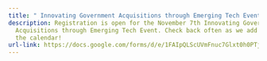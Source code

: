 ```yaml
---
title: " Innovating Government Acquisitions through Emerging Tech Event"
description: Registration is open for the November 7th Innovating Government
  Acquisitions through Emerging Tech Event. Check back often as we add more to
  the calendar!
url-link: https://docs.google.com/forms/d/e/1FAIpQLScUVmFnuc7Glxt0h0PTj7y7r_iYZM85uIWvToVXN5f_S0Jm9g/viewform
---
```

